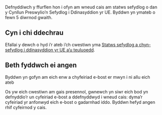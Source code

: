Defnyddiwch y ffurflen hon i ofyn am wneud cais am statws sefydlog o dan y Cynllun Preswylio’n Sefydlog i Ddinasyddion yr UE. Byddwn yn ymateb o fewn 5 diwrnod gwaith.

## Cyn i chi ddechrau

Efallai y dewch o hyd i’r ateb i’ch cwestiwn yma
[Statws sefydlog a chyn-sefydlog i ddinasyddion yr UE a’u teuluoedd](https://www.gov.uk/settled-status-eu-citizens-families).

## Beth fyddwch ei angen

Byddwn yn gofyn am eich enw a chyfeiriad e-bost er mwyn i ni allu eich ateb

Os yw eich cwestiwn am gais  presennol, gwnewch yn siwr eich bod yn defnyddio’r un cyfeiriad e-bost a ddefnyddwyd i wneud cais:
dyma’r cyfeiriad yr anfonwyd eich e-bost o gadarnhad iddo.
Byddwn hefyd angen rhif cyfeirnod y cais.
